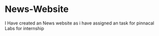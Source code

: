 # News-Website
I Have created an News website as i have assigned an task for pinnacal Labs for internship
